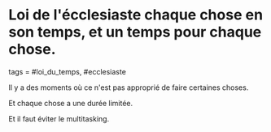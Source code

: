# Loi de l'écclesiaste chaque chose en son temps, et un temps pour chaque chose.
tags = #loi_du_temps, #ecclesiaste

Il y a des moments où ce n'est pas approprié de faire certaines choses.

Et chaque chose a une durée limitée.

Et il faut éviter le multitasking.



